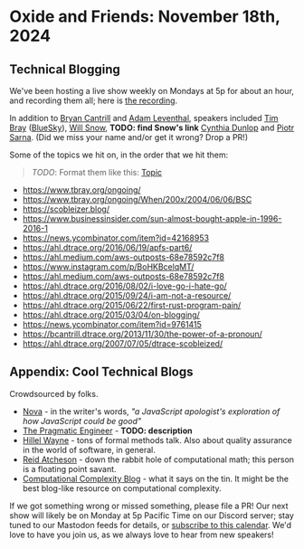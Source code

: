 # Oxide and Friends: November 18th, 2024

## Technical Blogging

We've been hosting a live show weekly on Mondays at 5p for about an hour,
and recording them all; here is
[the recording]().

In addition to
[Bryan Cantrill](https://mastodon.social/@bcantrill) and
[Adam Leventhal](https://mastodon.social/@ahl),
speakers included
[Tim Bray](https://cosocial.ca/@timbray) ([BlueSky](https://bsky.app/profile/tbray.org)),
[Will Snow](), **TODO: find Snow's link**
[Cynthia Dunlop](https://bsky.app/profile/cynthiadunlop.bsky.social)
and
[Piotr Sarna](https://bsky.app/profile/sarna.dev).
(Did we miss your name and/or get it wrong? Drop a PR!)

Some of the topics we hit on, in the order that we hit them:

> *TODO*: 
> Format them like this: [Topic](link)

- https://www.tbray.org/ongoing/
- https://www.tbray.org/ongoing/When/200x/2004/06/06/BSC
- https://scobleizer.blog/
- https://www.businessinsider.com/sun-almost-bought-apple-in-1996-2016-1
- https://news.ycombinator.com/item?id=42168953
- https://ahl.dtrace.org/2016/06/19/apfs-part6/
- https://ahl.medium.com/aws-outposts-68e78592c7f8
- https://www.instagram.com/p/BoHKBcelqMT/
- https://ahl.medium.com/aws-outposts-68e78592c7f8
- https://ahl.dtrace.org/2016/08/02/i-love-go-i-hate-go/
- https://ahl.dtrace.org/2015/09/24/i-am-not-a-resource/
- https://ahl.dtrace.org/2015/06/22/first-rust-program-pain/
- https://ahl.dtrace.org/2015/03/04/on-blogging/
- https://news.ycombinator.com/item?id=9761415
- https://bcantrill.dtrace.org/2013/11/30/the-power-of-a-pronoun/
- https://ahl.dtrace.org/2007/07/05/dtrace-scobleized/

## Appendix: Cool Technical Blogs

Crowdsourced by folks.

- [Nova](https://trynova.dev/blog/) - in the writer's words, _"a JavaScript apologist's exploration of how JavaScript could be good"_
- [The Pragmatic Engineer](https://blog.pragmaticengineer.com/) - **TODO: description**
- [Hillel Wayne](https://www.hillelwayne.com/post/) - tons of formal methods talk. Also about quality assurance in the world of software, in general.
- [Reid Atcheson](https://www.reidatcheson.com) - down the rabbit hole of computational math; this person is a floating point savant.
- [Computational Complexity Blog](https://blog.computationalcomplexity.org) - what it says on the tin. It might be the best blog-like resource on computational complexity.

If we got something wrong or missed something, please file a PR!
Our next show will likely be on Monday at 5p Pacific Time on our Discord
server; stay tuned to our Mastodon feeds for details, or [subscribe to this
calendar](https://calendar.google.com/calendar/ical/c_318925f4185aa71c4524d0d6127f31058c9e21f29f017d48a0fca6f564969cd0%40group.calendar.google.com/public/basic.ics).
We'd love to have you join us, as we always love to hear from new speakers!

